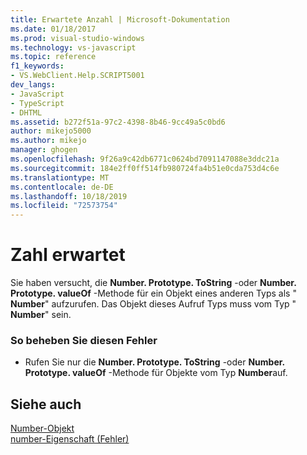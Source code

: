 ```yaml
---
title: Erwartete Anzahl | Microsoft-Dokumentation
ms.date: 01/18/2017
ms.prod: visual-studio-windows
ms.technology: vs-javascript
ms.topic: reference
f1_keywords:
- VS.WebClient.Help.SCRIPT5001
dev_langs:
- JavaScript
- TypeScript
- DHTML
ms.assetid: b272f51a-97c2-4398-8b46-9cc49a5c0bd6
author: mikejo5000
ms.author: mikejo
manager: ghogen
ms.openlocfilehash: 9f26a9c42db6771c0624bd7091147088e3ddc21a
ms.sourcegitcommit: 184e2ff0ff514fb980724fa4b51e0cda753d4c6e
ms.translationtype: MT
ms.contentlocale: de-DE
ms.lasthandoff: 10/18/2019
ms.locfileid: "72573754"
---
```

# <a name="number-expected"></a>Zahl erwartet
Sie haben versucht, die **Number. Prototype. ToString** -oder **Number. Prototype. valueOf** -Methode für ein Objekt eines anderen Typs als " **Number**" aufzurufen. Das Objekt dieses Aufruf Typs muss vom Typ " **Number**" sein.  
  
### <a name="to-correct-this-error"></a>So beheben Sie diesen Fehler  
  
- Rufen Sie nur die **Number. Prototype. ToString** -oder **Number. Prototype. valueOf** -Methode für Objekte vom Typ **Number**auf.  
  
## <a name="see-also"></a>Siehe auch  
 [Number-Objekt](../../javascript/reference/number-object-javascript.md)   
 [number-Eigenschaft (Fehler)](../../javascript/reference/number-property-error-javascript.md)